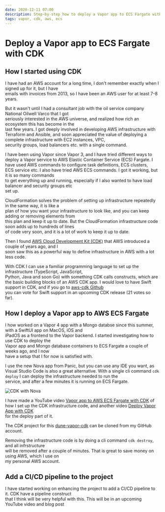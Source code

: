 ```yaml
---
date: 2020-12-11 07:00
description: Step-by-step how to deploy a Vapor app to ECS Fargate with AWS Cloud Development Kit
tags: vapor, cdk, aws, ecs
---
```

# Deploy a Vapor app to ECS Fargate with CDK

## How I started using CDK

I have had an AWS account for a long time, I don't remember exactly when I signed up for it, but I have  
emails with invoices from 2013, so I have been an AWS user for at least 7-8 years.

But it wasn't until I had a consultant job with the oil service company National Oilwell Varco that I got  
seriously interested in the AWS universe, and realized how rich an ecosystem this has become in the  
last few years. I got deeply involved in developing AWS infrastructure with Terraform and Ansible, and
soon appreciated the value of deploying a complete infrastructure with EC2 instances, VPC,  
security groups, load balancers etc. with a single command.

I have been using Vapor since Vapor 3, and I have tried different ways to deploy a Vapor service to AWS
Elastic Container Service (ECS) Fargate. I have used AWS commands to configure task definitions, ECS clusters,  
ECS service etc. I also have tried AWS ECS commands. I got it working, but it is so many commands  
to get everything up and running, especially if I also wanted to have load balancer and security groups etc  
set up.

CloudFormation solves the problem of setting up infrastructure repeatedly in the same way, it is like a  
plan of how you want your infrastructure to look like, and you can keep adding or removing elements from  
this plan and keep it up to date. But the CloudFormation infrastructure code soon adds up to hundreds of lines  
of code very soon, and it is a lot of work to keep it up to date.

Then I found [AWS Cloud Development Kit (CDK)](https://aws.amazon.com/cdk/) that AWS introduced a couple of years ago, and I  
soon saw this as a powerful way to define infrastructure in AWS with a lot less code.

With CDK I can use a familiar programming language to set up the infrastructure (TypeScript, JavaScript,  
Python, Java and soon Go) with something CDK calls constructs, which are the basic building blocks of an AWS CDK app.
I would love to have Swift support in CDK, and if you go to [aws-cdk Github](https://github.com/aws/aws-cdk/issues/549)  
you can vote for Swift support in an upcoming CDK release (21 votes so far).

## How I deploy a Vapor app to AWS ECS Fargate

I how worked on a Vapor 4 app with a Mongo databse since this summer, with a SwiftUI app on MacOS, iOS and  
iPadOS as a frontend to the Vapor backend. I started investigating how to use CDK to deploy the  
Vapor app and Mongo database containers to ECS Fargate a couple of weeks ago, and I now  
have a setup that I for now is satisfied with.

I use the new Nova app from Panic, but you can use any IDE you want, as Visual Studio Code is also a great
alternative. With a single cli command `cdk deploy` I can deploy the infrastructure needed to run the  
service, and after a few minutes it is running on ECS Fargate.

![CDK with Nova](/images/vapor/dune-vapor.png)

I have made a YouTube video [Vapor app to AWS ECS Fargate with CDK](https://youtu.be/DG0PCAuX9Qc) of  
how I set up the CDK infrastructure   code, and another video [Deploy Vapor App with CDK](https://youtu.be/tpxKIhkve18)  
for the deploy part of it.

The CDK project for this [dune-vapor-cdk](https://github.com/imyrvold/dune-vapor-cdk.git) can be cloned from my GitHub account.

Removing the infrastructure code is by doing a cli command `cdk destroy`, and all infrstructure  
will be removed after a couple of minutes. That is great to save money on using AWS, which I use on  
my personal AWS account.

## Add a CI/CD pipeline to the project

I have started working on enhancing the project to add a CI/CD pipeline to it. CDK have a pipeline construct  
that I think will be very helpful with this. This will be in an upcoming YouTube video and blog post
